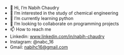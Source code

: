 - 👋 Hi, I’m Nabih Chaudry
- 👀 I’m interested in the study of chemical engineering
- 🌱 I’m currently learning python
- 💞️ I’m looking to collaborate on programming projects
- 📫 How to reach me 
- Linkedin: www.linkedin.com/in/nabih-chaudry
- Instagram: @nabc_16
- Gmail: nabihc16@gmail.com


<!---
nabc17/nabc17 is a ✨ special ✨ repository because its `README.md` (this file) appears on your GitHub profile.
You can click the Preview link to take a look at your changes.
--->
